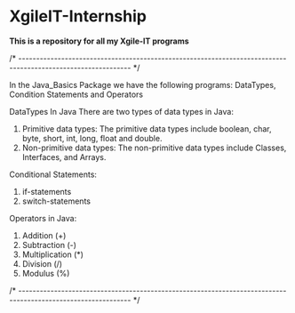 # XgileIT-Internship
**This is a repository for all my Xgile-IT programs**

/* ------------------------------------------------------------------------------------------------------------- */

In the Java_Basics Package we have the following programs:
DataTypes, Condition Statements and Operators

DataTypes In Java
There are two types of data types in Java: 
1. Primitive data types: The primitive data types include boolean, char,
byte, short, int, long, float and double. 
2. Non-primitive data types: The non-primitive data types include Classes,
Interfaces, and Arrays.

Conditional Statements:
1. if-statements
2. switch-statements

Operators in Java:
1. Addition (+)
2. Subtraction (-)
3. Multiplication (*)
4. Division (/)
5. Modulus (%)

/* ------------------------------------------------------------------------------------------------------------- */
